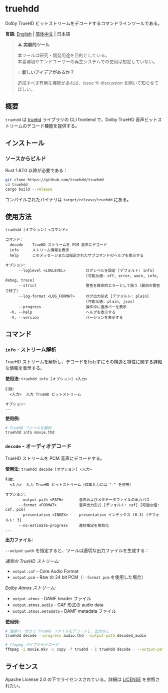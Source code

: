 # truehdd

Dolby TrueHD ビットストリームをデコードするコマンドラインツールである。

**言語:** [English](README.md) | [简体中文](README.zh-CN.md) | 日本語

> ⚠️ **実験的ツール** 
> 
> 本ツールは研究・開発用途を目的としている。  
> 本番環境やエンドユーザーの再生システムでの使用は想定していない。
> 
> 💡 **新しいアイデアがあるか？**  
> 
> 追加すべき有用な機能があれば、issue や discussion を開いて知らせてほしい。

## 概要

`truehdd` は [truehd](truehd/) ライブラリの CLI frontend で、Dolby TrueHD 音声ビットストリームのデコード機能を提供する。

## インストール

### ソースからビルド

Rust 1.87.0 以降が必要である：

```bash
git clone https://github.com/truehdd/truehdd
cd truehdd
cargo build --release
```

コンパイルされたバイナリは `target/release/truehdd` にある。

## 使用方法

```
truehdd [オプション] <コマンド>

コマンド:
  decode    TrueHD ストリームを PCM 音声にデコード
  info      ストリーム情報を表示
  help      このメッセージまたは指定されたサブコマンドのヘルプを表示する

オプション:
      --loglevel <LOGLEVEL>         ログレベルを設定 [デフォルト: info]
                                    [可能な値: off, error, warn, info, debug, trace]
      --strict                      警告を致命的エラーとして扱う（最初の警告で終了）
      --log-format <LOG_FORMAT>     ログ出力形式 [デフォルト: plain]
                                    [可能な値: plain, json]
      --progress                    操作中に進捗バーを表示
  -h, --help                        ヘルプを表示する
  -V, --version                     バージョンを表示する
```

## コマンド

### `info` - ストリーム解析

TrueHD ストリームを解析し、デコードを行わずにその構造と特性に関する詳細な情報を表示する。

**使用法:** `truehdd info [オプション] <入力>`

```
引数:
  <入力>  入力 TrueHD ビットストリーム

オプション:
...
```

**使用例:**
```bash
# TrueHD ファイルを解析
truehdd info movie.thd
```

### `decode` - オーディオデコード

TrueHD ストリームを PCM 音声にデコードする。

**使用法:** `truehdd decode [オプション] <入力>`

```
引数:
  <入力>  入力 TrueHD ビットストリーム（標準入力には "-" を使用）

オプション:
      --output-path <PATH>       音声およびメタデータファイルの出力パス
      --format <FORMAT>          音声出力形式 [デフォルト: caf] [可能な値: caf, pcm]
      --presentation <INDEX>     presentation インデックス (0-3) [デフォルト: 3]
      --no-estimate-progress     進捗推定を無効化   
...
```

**出力ファイル:**

`--output-path` を指定すると、ツールは適切な出力ファイルを生成する：

*通常の TrueHD ストリーム:*
- `output.caf` - Core Audio Format
- `output.pcm` - Raw の 24 bit PCM（`--format pcm` を使用した場合）

*Dolby Atmos ストリーム:*
- `output.atmos` - DAMF header ファイル
- `output.atmos.audio` - CAF 形式の audio data
- `output.atmos.metadata` - DAMF metadata ファイル

**使用例:**
```bash
# 進捗バー付きで TrueHD ファイルをデコードし、出力なし
truehdd decode --progress audio.thd --output-path decoded_audio

# ffmpeg パイプからデコード
ffmpeg -i movie.mkv -c copy -f truehd - | truehdd decode - --output-path audio
```

## ライセンス

Apache License 2.0 の下でライセンスされている。詳細は [LICENSE](LICENSE) を参照されたい。